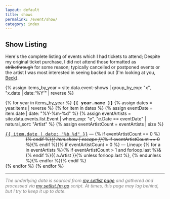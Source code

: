 ```yaml
---
layout: default
title: shows
permalink: /event/show/
category: index
---
```


<style>
div.index-item {
  text-indent: -4.6em !important;
  padding-left: 4.6em !important;
}
</style>

## Show Listing

Here's the complete listing of events which I had tickets to attend; Despite my original ticket purchase, I did not attend those formatted as <s>strikethrough</s> for some reason; typically cancelled or postponed events or the artist I was most interested in seeing backed out (I'm looking at you, [Beck](/event/2022-11-13/)).

{% assign items_by_year = site.data.event-shows | group_by_exp: "x", "x.date | date:'%Y'" | reverse %}

{% for year in items_by_year %}
<tt><strong>{{ year.name }}</strong></tt>
  {% assign dates = year.items | reverse %}
  {% for item in dates %}
  {% assign eventDate = item.date | date: "%Y-%m-%d" %}
  {% assign eventArtists = site.data.events.list.Event | where_exp: "e", "e.Date == eventDate" | natural_sort: "Artist" %}
  {% assign eventArtistCount = eventArtists | size %}
  <div class="index-item"><span class="post-meta"><tt><a class="post-link" href="/event/{{ item.date | date: "%Y-%m-%d" }}">{{ item.date | date: "%b %d" }}</a></tt></span> &mdash; {% if eventArtistCount == 0 %}<s>{% endif %}<em>{{ item.show | escape }}</em>{% if eventArtistCount == 0 %}</s>{% endif %}{% if eventArtistCount > 0 %} &mdash; Lineup: {% for a in eventArtists %}{% if eventArtistCount > 1 and forloop.last %}& {% endif %}{{ a.Artist }}{% unless forloop.last %}, {% endunless %}{% endfor %}{% endif %}</div>
  {% endfor %}
{% endfor %}

<footer>
	<hr class="slender">
	<p style="color:grey"><em>The underlying data is sourced from <a href="https://www.setlist.fm/concerts/rkoopmann">my setlist page</a> and gathered and processed via <a href="/post/2020-04-07/">my setlist.fm.go</a> script. At times, this page may lag behind, but I try to keep it up to date.</em></p>
</footer>
